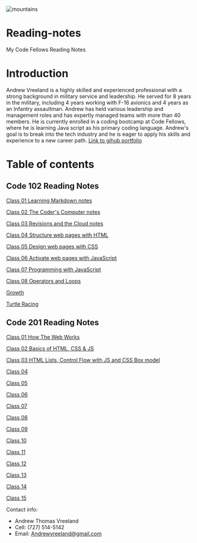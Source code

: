 ![mountains](https://user-images.githubusercontent.com/122303931/211586989-2095755b-9fec-4f7e-a665-4afc73cecd36.jpg)

# Reading-notes

My Code Fellows Reading Notes

# Introduction

Andrew Vreeland is a highly skilled and experienced professional with a strong background in military service and leadership. He served for 8 years in the military, including 4 years working with F-16 avionics and 4 years as an Infantry assaultman. Andrew has held various leadership and management roles and has expertly managed teams with more than 40 members. He is currently enrolled in a coding bootcamp at Code Fellows, where he is learning Java script as his primary coding language. Andrew's goal is to break into the tech industry and he is eager to apply his skills and experience to a new career path.
[Link to gihub portfolio](https://github.com/AndrewVreeland)

# Table of contents

## Code 102 Reading Notes

[Class 01 Learning Markdown notes](class102/class1.md)

[Class 02 The Coder's Computer notes](class102/class2.md)

[Class 03 Revisions and the Cloud notes](class102/class3.md)

[Class 04 Structure web pages with HTML](class102/class4.md)

[Class 05 Design web pages with CSS](class102/class5.md)

[Class 06 Activate web pages with JavaScript](class102/class6.md)

[Class 07 Programming with JavaScript](class102/class7.md)

[Class 08 Operators and Loops](class102/class8.md)

[Growth](Growth.md)

[Turtle Racing](https://andrewvreeland.github.io/turtle_race/)

## Code 201 Reading Notes

[Class 01 How The Web Works](class201/class1.md)

[Class 02 Basics of HTML, CSS & JS](class201/class2.md)

[Class 03 HTML Lists, Control Flow with JS and CSS Box model](class201/class3.md)

[Class 04](class201/class4.md)

[Class 05](class201/class5.md)

[Class 06](class201/class6.md)

[Class 07](class201/class7.md)

[Class 08](class201/class8.md)

[Class 09](class201/class9.md)

[Class 10](class201/class10.md)

[Class 11](class201/class11.md)

[Class 12](class201/class12.md)

[Class 13](class201/class13.md)

[Class 14](class201/class14.md)

[Class 15](class201/class15.md)

Contact info:

- Andrew Thomas Vreeland
- Cell: (727) 514-5142
- Email: Andrewvreeland@gmail.com
